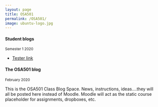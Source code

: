 ```yaml
---
layout: page
title: OSA501
permalink: /OSA501/
image: ubuntu-logo.jpg
---
```


#### Student blogs
<small> Semester 1 2020</small>

* [Tester link](https://nmitresearchmethods.wordpress.com/)

#### The OSA501 blog 
<small>February 2020</small>

This is the OSA501 Class Blog Space. News, instructions, ideas....they will all be posted here instead of Moodle. Moodle will act as the static course placeholder for assignments, dropboxes, etc.
